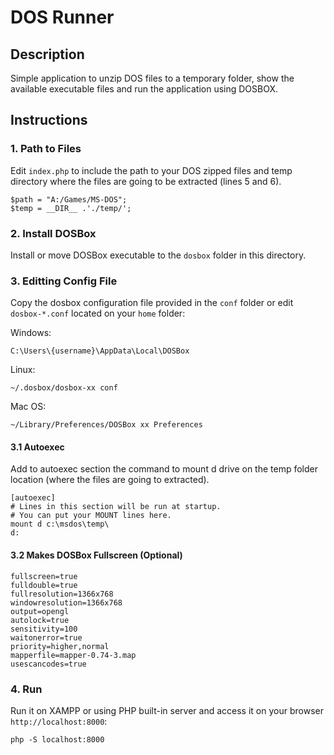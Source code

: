 # DOS Runner

## Description

Simple application to unzip DOS files to a temporary folder, show the available executable files and run the application using DOSBOX.

## Instructions

### 1. Path to Files

Edit `index.php` to include the path to your DOS zipped files and temp directory where the files are going to be extracted (lines 5 and 6).
```
$path = "A:/Games/MS-DOS";
$temp = __DIR__ .'./temp/';
```

### 2. Install DOSBox
Install or move DOSBox executable to the `dosbox` folder in this directory.

### 3. Editting Config File

Copy the dosbox configuration file provided in the `conf` folder or 
edit `dosbox-*.conf` located on your `home` folder:

Windows:
```
C:\Users\{username}\AppData\Local\DOSBox
```

Linux:
```
~/.dosbox/dosbox-xx conf
```

Mac OS:
```
~/Library/Preferences/DOSBox xx Preferences
```

#### 3.1 Autoexec

Add to autoexec section the command to mount d drive on the temp folder location (where the files are going to extracted).

```
[autoexec]
# Lines in this section will be run at startup.
# You can put your MOUNT lines here.
mount d c:\msdos\temp\
d:
```

#### 3.2 Makes DOSBox Fullscreen (Optional)

```
fullscreen=true
fulldouble=true
fullresolution=1366x768
windowresolution=1366x768
output=opengl
autolock=true
sensitivity=100
waitonerror=true
priority=higher,normal
mapperfile=mapper-0.74-3.map
usescancodes=true
```

### 4. Run

Run it on XAMPP or using PHP built-in server and access it on your browser `http://localhost:8000`:

```
php -S localhost:8000
```
